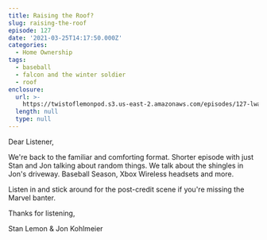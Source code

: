 ```yaml
---
title: Raising the Roof?
slug: raising-the-roof
episode: 127
date: '2021-03-25T14:17:50.000Z'
categories:
  - Home Ownership
tags:
  - baseball
  - falcon and the winter soldier
  - roof
enclosure:
  url: >-
    https://twistoflemonpod.s3.us-east-2.amazonaws.com/episodes/127-lwatol-20210325.mp3
  length: null
  type: null
---
```


Dear Listener,

We're back to the familiar and comforting format. Shorter episode with just Stan and Jon talking about random things. We talk about the shingles in Jon's driveway. Baseball Season, Xbox Wireless headsets and more.

Listen in and stick around for the post-credit scene if you're missing the Marvel banter.

Thanks for listening,

Stan Lemon & Jon Kohlmeier
